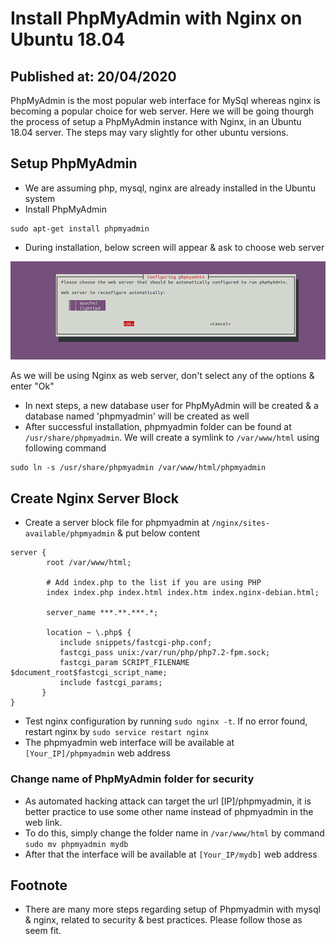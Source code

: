 # Install PhpMyAdmin with Nginx on Ubuntu 18.04
Published at: 20/04/2020
---

PhpMyAdmin is the most popular web interface for MySql whereas nginx is becoming a popular choice for web server. Here we will be going thourgh the process of setup a PhpMyAdmin instance with Nginx, in an Ubuntu 18.04 server. The steps may vary slightly for other ubuntu versions.

## Setup PhpMyAdmin 
- We are assuming php, mysql, nginx are already installed in the Ubuntu system
- Install PhpMyAdmin
```
sudo apt-get install phpmyadmin
```
- During installation, below screen will appear & ask to choose web server
<img src="images/phpmyadmin_web_server_prompt.png" alt="hi" class="inline"/>

As we will be using Nginx as web server, don't select any of the options & enter "Ok"
- In next steps, a new database user for PhpMyAdmin will be created & a database named 'phpmyadmin' will be created as well
- After successful installation, phpmyadmin folder can be found at `/usr/share/phpmyadmin`. We will create a symlink to `/var/www/html` using following command
```
sudo ln -s /usr/share/phpmyadmin /var/www/html/phpmyadmin
```

## Create Nginx Server Block
- Create a server block file for phpmyadmin at `/nginx/sites-available/phpmyadmin` & put below content
```
server {
        root /var/www/html;

        # Add index.php to the list if you are using PHP
        index index.php index.html index.htm index.nginx-debian.html;

        server_name ***.**.***.*;

        location ~ \.php$ {
           include snippets/fastcgi-php.conf;
           fastcgi_pass unix:/var/run/php/php7.2-fpm.sock;
           fastcgi_param SCRIPT_FILENAME $document_root$fastcgi_script_name;
           include fastcgi_params;
       }
}
```
- Test nginx configuration by running `sudo nginx -t`. If no error found, restart nginx by `sudo service restart nginx`
- The phpmyadmin web interface will be available at `[Your_IP]/phpmyadmin` web address

### Change name of PhpMyAdmin folder for security
- As automated hacking attack can target the url [IP]/phpmyadmin, it is better practice to use some other name instead of phpmyadmin in the web link. 
- To do this, simply change the folder name in `/var/www/html` by command `sudo mv phpmyadmin mydb`
- After that the interface will be available at `[Your_IP/mydb]` web address

## Footnote
- There are many more steps regarding setup of Phpmyadmin with mysql & nginx, related to security & best practices. Please follow those as seem fit.